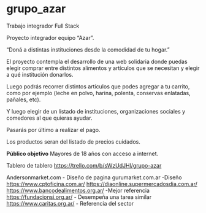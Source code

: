# grupo_azar
Trabajo integrador Full Stack


Proyecto integrador equipo “Azar”.

“Doná a distintas instituciones desde la comodidad de tu hogar.”

El proyecto contempla el desarrollo de una web solidaria donde puedas elegir comprar entre distintos alimentos y artículos que se necesitan y elegir a qué institución donarlos.

Luego podrás recorrer distintos artículos que podes agregar a tu carrito, como por ejemplo (leche en polvo, harina, polenta, conservas enlatadas, pañales, etc).

Y luego elegir de un listado de instituciones, organizaciones sociales y comedores al que quieras ayudar.

Pasarás por último a realizar el pago.

Los productos seran del listado de precios cuidados.

  **Público objetivo**
  Mayores de 18 años con acceso a internet.
  
  Tablero de tablero
  https://trello.com/b/sWzUdJHl/grupo-azar
  

Andersonmarket.com - Diseño de pagina
gurumarket.com.ar -Diseño
https://www.cptoficina.com.ar/
https://diaonline.supermercadosdia.com.ar/ 
https://www.bancodealimentos.org.ar/ -Mejor referencia
https://fundacionsi.org.ar/      - Desempeña una tarea similar
https://www.caritas.org.ar/     - Referencia del sector 

